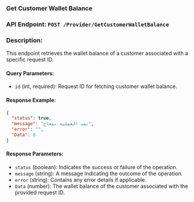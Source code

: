 ### Get Customer Wallet Balance

### API Endpoint: `POST /Provider/GetCustomerWalletBalance`


### Description:
This endpoint retrieves the wallet balance of a customer associated with a specific request ID.

#### Query Parameters:
- `id` (int, required): Request ID for fetching customer wallet balance.

#### Response Example:
```json
{
  "status": true,
  "message": "تمت العمليه بنجاح",
  "error": "",
  "Data": 0
}
```

#### Response Parameters:
- `status` (boolean): Indicates the success or failure of the operation.
- `message` (string): A message indicating the outcome of the operation.
- `error` (string): Contains any error details if applicable.
- `Data` (number): The wallet balance of the customer associated with the provided request ID.



